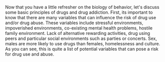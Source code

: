 Now that you have a little refresher on the biology of behavior, let's discuss
some basic principles of drugs and drug addiction. First, its important to know
that there are many variables that can influence the risk of drug use and/or
drug abuse. These variables include stressful environments, impoverished
environments, co-existing mental health problems, hostile family environment.
Lack of alternative rewarding activities, drug using peers and particular
social environments such as parties or concerts. Sex, males are more likely to
use drugs than females, homelessness and culture. As you can see, this is quite
a list of potential variables that can pose a risk for drug use and abuse.
